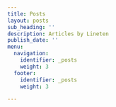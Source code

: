 ```yaml
---
title: Posts
layout: posts
sub_heading: ''
description: Articles by Lineten
publish_date: ''
menu:
  navigation:
    identifier: _posts
    weight: 3
  footer:
    identifier: _posts
    weight: 3

---
```

